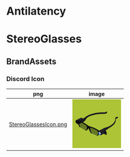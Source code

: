 # Antilatency
# StereoGlasses
## BrandAssets

### Discord Icon
png | image
--- | --- 
[StereoGlassesIcon.png](StereoGlassesIcon.png) | <img src="StereoGlassesIcon.png" width="128px"/>
